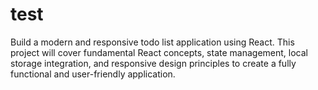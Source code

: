 # test
Build a modern and responsive todo list application using React. This project will cover fundamental React concepts, state management, local storage integration, and responsive design principles to create a fully functional and user-friendly application.
